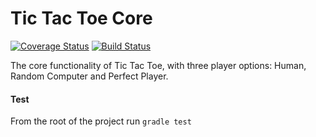 # Tic Tac Toe Core

[![Coverage Status](https://coveralls.io/repos/github/MollieS/core_TTT/badge.svg?branch=master)](https://coveralls.io/github/MollieS/core_TTT?branch=master)
[![Build Status](https://travis-ci.org/MollieS/core_TTT.svg?branch=master)](https://travis-ci.org/MollieS/core_TTT)

The core functionality of Tic Tac Toe, with three player options: Human, Random Computer and Perfect Player.

#### Test

From the root of the project run `gradle test`

